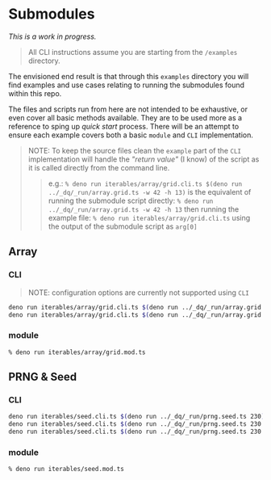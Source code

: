 # Submodules
_This is a work in progress._
> All CLI instructions assume you are starting from the `/examples` directory.

The envisioned end result is that through this `examples` directory you will find examples and use cases relating to running the submodules found within this repo.

The files and scripts run from here are not intended to be exhaustive, or even cover all basic methods available. They are to be used more as a reference to sping up _quick start_ process. There will be an attempt to ensure each example covers both a basic `module` and `CLI` implementation.

> NOTE: To keep the source files clean the `example` part of the `CLI` implementation will handle the _"return value"_ \(I know) of the script as it is called directly from the command line.
> > e.g.: `% deno run iterables/array/grid.cli.ts $(deno run ../_dq/_run/array.grid.ts -w 42 -h 13)` is the equivalent of
> > running the submodule script directly: `% deno run ../_dq/_run/array.grid.ts -w 42 -h 13`
> > then running the example file: `% deno run iterables/array/grid.cli.ts` using the output of the submodule script as `arg[0]`

## Array
### CLI
> NOTE: configuration options are currently not supported using `CLI`
```bash
deno run iterables/array/grid.cli.ts $(deno run ../_dq/_run/array.grid.ts -w 42 -h 13)
deno run iterables/array/grid.cli.ts $(deno run ../_dq/_run/array.grid.ts -w 13 -h 8)
```
### module
`% deno run iterables/array/grid.mod.ts`


## PRNG & Seed
### CLI
```bash
deno run iterables/seed.cli.ts $(deno run ../_dq/_run/prng.seed.ts 230)
deno run iterables/seed.cli.ts $(deno run ../_dq/_run/prng.seed.ts 230 --seed 13)
deno run iterables/seed.cli.ts $(deno run ../_dq/_run/prng.seed.ts 230 --seed 13 --v3b 13,42)
```
### module
`% deno run iterables/seed.mod.ts`